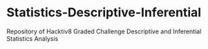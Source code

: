 # Statistics-Descriptive-Inferential
Repository of Hacktiv8 Graded Challenge Descriptive and Inferential Statistics Analysis
